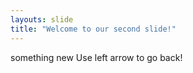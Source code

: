 ```yaml
---
layouts: slide
title: "Welcome to our second slide!"
---
```

something new
Use left arrow to go back!
